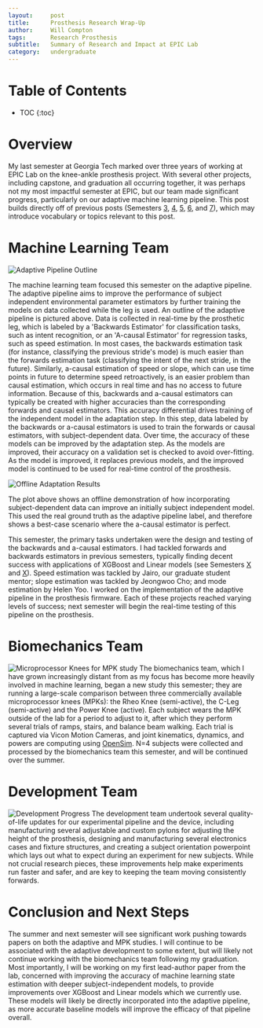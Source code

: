 ```yaml
---
layout:     post
title:      Prosthesis Research Wrap-Up
author:     Will Compton
tags: 		Research Prosthesis
subtitle:  	Summary of Research and Impact at EPIC Lab
category:   undergraduate
---
```

<!-- Start Writing Below in Markdown -->

# Table of Contents

* TOC
{:toc}


# Overview
My last semester at Georgia Tech marked over three years of working at EPIC Lab on the knee-ankle prosthesis project.  With several other projects, including capstone, and graduation all occurring together, it was perhaps not my most impactful semester at EPIC, but our team made significant progress, particularly on our adaptive machine learning pipeline.  This post builds directly off of previous posts (Semesters [3](), [4](), [5](), [6](), and [7]()), which may introduce vocabulary or topics relevant to this post.  

# Machine Learning Team
![Adaptive Pipeline Outline](http://wdc3iii.github.io/website/img/epic/adaptive_pipeline.png)

The machine learning team focused this semester on the adaptive pipeline.  The adaptive pipeline aims to improve the performance of subject independent environmental parameter estimators by further training the models on data collected while the leg is used.  An outline of the adaptive pipeline is pictured above.  Data is collected in real-time by the prosthetic leg, which is labeled by a 'Backwards Estimator' for classification tasks, such as intent recognition, or an 'A-causal Estimator' for regression tasks, such as speed estimation.  In most cases, the backwards estimation task (for instance, classifying the previous stride's mode) is much easier than the forwards estimation task (classifying the intent of the next stride, in the future).  Similarly, a-causal estimation of speed or slope, which can use time points in future to determine speed retroactively, is an easier problem than causal estimation, which occurs in real time and has no access to future information.  Because of this, backwards and a-causal estimators can typically be created with higher accuracies than the corresponding forwards and causal estimators.  This accuracy differential drives training of the independent model in the adaptation step.  In this step, data labeled by the backwards or a-causal estimators is used to train the forwards or causal estimators, with subject-dependent data.  Over time, the accuracy of these models can be improved by the adaptation step.  As the models are improved, their accuracy on a validation set is checked to avoid over-fitting.  As the model is improved, it replaces previous models, and the improved model is continued to be used for real-time control of the prosthesis.  

![Offline Adaptation Results](http://wdc3iii.github.io/website/img/epic/offline_adaptation.png)

The plot above shows an offline demonstration of how incorporating subject-dependent data can improve an initially subject independent model.  This used the real ground truth as the adaptive pipeline label, and therefore shows a best-case scenario where the a-causal estimator is perfect.  

This semester, the primary tasks undertaken were the design and testing of the backwards and a-causal estimators.  I had tackled forwards and backwards estimators in previous semesters, typically finding decent success with applications of XGBoost and Linear models (see Semesters [X]() and [X]()).  Speed estimation was tackled by Jairo, our graduate student mentor; slope estimation was tackled by Jeongwoo Cho; and mode estimation by Helen Yoo.  I worked on the implementation of the adaptive pipeline in the prosthesis firmware.  Each of these projects reached varying levels of success; next semester will begin the real-time testing of this pipeline on the prosthesis.

# Biomechanics Team
![Microprocessor Knees for MPK study](http://wdc3iii.github.io/website/img/epic/mpk.png)
The biomechanics team, which I have grown increasingly distant from as my focus has become more heavily involved in machine learning, began a new study this semester; they are running a large-scale comparison between three commercially available microprocessor knees (MPKs): the Rheo Knee (semi-active), the C-Leg (semi-active) and the Power Knee (active).  Each subject wears the MPK outside of the lab for a period to adjust to it, after which they perform several trials of ramps, stairs, and balance beam walking.  Each trial is captured via Vicon Motion Cameras, and joint kinematics, dynamics, and powers are computing using [OpenSim](https://simtk.org/projects/opensim).  N=4 subjects were collected and processed by the biomechanics team this semester, and will be continued over the summer.  

# Development Team
![Development Progress](http://wdc3iii.github.io/website/img/epic/development_s8.png)
The development team undertook several quality-of-life updates for our experimental pipeline and the device, including manufacturing several adjustable and custom pylons for adjusting the height of the prosthesis, designing and manufacturing several electronics cases and fixture structures, and creating a subject orientation powerpoint which lays out what to expect during an experiment for new subjects.  While not crucial research pieces, these improvements help make experiments run faster and safer, and are key to keeping the team moving consistently forwards.  

# Conclusion and Next Steps
The summer and next semester will see significant work pushing towards papers on both the adaptive and MPK studies.  I will continue to be associated with the adaptive development to some extent, but will likely not continue working with the biomechanics team following my graduation.  Most importantly, I will be working on my first lead-author paper from the lab, concerned with improving the accuracy of machine learning state estimation with deeper subject-independent models, to provide improvements over XGBoost and Linear models which we currently use. These models will likely be directly incorporated into the adaptive pipeline, as more accurate baseline models will improve the efficacy of that pipeline overall.  